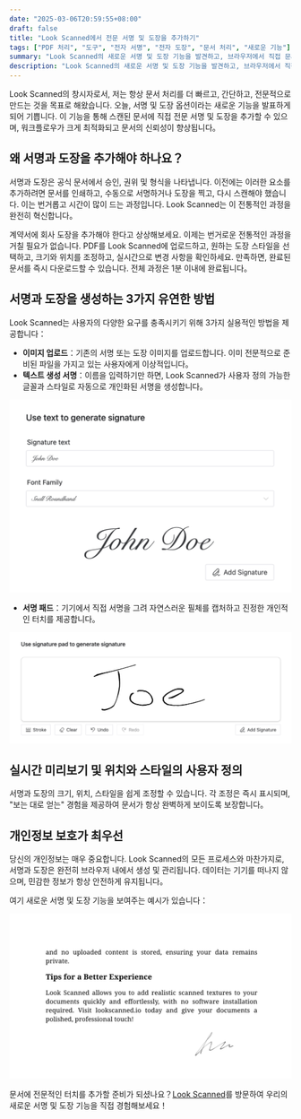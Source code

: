 ```yaml
---
date: "2025-03-06T20:59:55+08:00"
draft: false
title: "Look Scanned에서 전문 서명 및 도장을 추가하기"
tags: ["PDF 처리", "도구", "전자 서명", "전자 도장", "문서 처리", "새로운 기능"]
summary: "Look Scanned의 새로운 서명 및 도장 기능을 발견하고, 브라우저에서 직접 문서에 전문 서명 및 도장을 추가할 수 있습니다. 서명 생성 옵션, 사용자 정의 및 개인정보 보호를 제공합니다."
description: "Look Scanned의 새로운 서명 및 도장 기능을 발견하고, 브라우저에서 직접 문서에 전문 서명 및 도장을 추가할 수 있습니다. 서명 생성 옵션, 사용자 정의 및 개인정보 보호를 제공합니다."
---
```


Look Scanned의 창시자로서, 저는 항상 문서 처리를 더 빠르고, 간단하고, 전문적으로 만드는 것을 목표로 해왔습니다. 오늘, 서명 및 도장 옵션이라는 새로운 기능을 발표하게 되어 기쁩니다. 이 기능을 통해 스캔된 문서에 직접 전문 서명 및 도장을 추가할 수 있으며, 워크플로우가 크게 최적화되고 문서의 신뢰성이 향상됩니다。

## 왜 서명과 도장을 추가해야 하나요？

서명과 도장은 공식 문서에서 승인, 권위 및 형식을 나타냅니다. 이전에는 이러한 요소를 추가하려면 문서를 인쇄하고, 수동으로 서명하거나 도장을 찍고, 다시 스캔해야 했습니다. 이는 번거롭고 시간이 많이 드는 과정입니다. Look Scanned는 이 전통적인 과정을 완전히 혁신합니다。

계약서에 회사 도장을 추가해야 한다고 상상해보세요. 이제는 번거로운 전통적인 과정을 거칠 필요가 없습니다. PDF를 Look Scanned에 업로드하고, 원하는 도장 스타일을 선택하고, 크기와 위치를 조정하고, 실시간으로 변경 사항을 확인하세요. 만족하면, 완료된 문서를 즉시 다운로드할 수 있습니다. 전체 과정은 1분 이내에 완료됩니다。

## 서명과 도장을 생성하는 3가지 유연한 방법

Look Scanned는 사용자의 다양한 요구를 충족시키기 위해 3가지 실용적인 방법을 제공합니다：

- **이미지 업로드**：기존의 서명 또는 도장 이미지를 업로드합니다. 이미 전문적으로 준비된 파일을 가지고 있는 사용자에게 이상적입니다。
- **텍스트 생성 서명**：이름을 입력하기만 하면, Look Scanned가 사용자 정의 가능한 글꼴과 스타일로 자동으로 개인화된 서명을 생성합니다。

![텍스트 생성 서명 예시](./use-text-to-generate-signature-example.webp)

- **서명 패드**：기기에서 직접 서명을 그려 자연스러운 필체를 캡처하고 진정한 개인적인 터치를 제공합니다。

![서명 패드 예시](./use-signature-pad-to-generate-signature-example.webp)

## 실시간 미리보기 및 위치와 스타일의 사용자 정의

서명과 도장의 크기, 위치, 스타일을 쉽게 조정할 수 있습니다. 각 조정은 즉시 표시되며, "보는 대로 얻는" 경험을 제공하여 문서가 항상 완벽하게 보이도록 보장합니다。

## 개인정보 보호가 최우선

당신의 개인정보는 매우 중요합니다. Look Scanned의 모든 프로세스와 마찬가지로, 서명과 도장은 완전히 브라우저 내에서 생성 및 관리됩니다. 데이터는 기기를 떠나지 않으며, 민감한 정보가 항상 안전하게 유지됩니다。

여기 새로운 서명 및 도장 기능을 보여주는 예시가 있습니다：

![서명 및 도장 예시](./signature-and-stamp-example.webp)

문서에 전문적인 터치를 추가할 준비가 되셨나요？[Look Scanned](https://lookscanned.io)를 방문하여 우리의 새로운 서명 및 도장 기능을 직접 경험해보세요！
